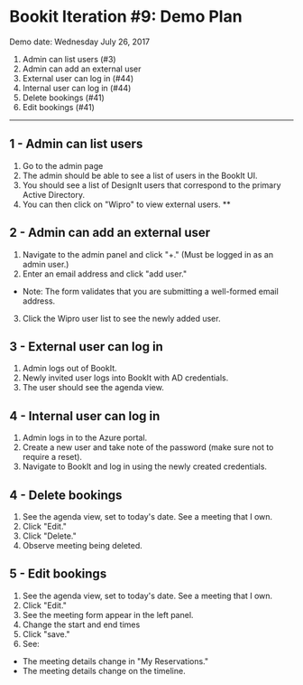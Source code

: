 
# Bookit Iteration #9: Demo Plan

Demo date: Wednesday July 26, 2017

1) Admin can list users (#3)
2) Admin can add an external user
3) External user can log in (#44)
4) Internal user can log in (#44)
4) Delete bookings (#41)
5) Edit bookings (#41)

------------------------------------------------------------------------------
## 1 - Admin can list users
1) Go to the admin page
2) The admin should be able to see a list of users in the BookIt UI.
3) You should see a list of DesignIt users that correspond to the primary Active Directory.
4) You can then click on "Wipro" to view external users. **

## 2 - Admin can add an external user
1) Navigate to the admin panel and click "+." (Must be logged in as an admin user.)
2) Enter an email address and click "add user."
  - Note: The form validates that you are submitting a well-formed email address.
3) Click the Wipro user list to see the newly added user.

## 3 - External user can log in
1) Admin logs out of BookIt.
2) Newly invited user logs into BookIt with AD credentials.
3) The user should see the agenda view.

## 4 - Internal user can log in
1) Admin logs in to the Azure portal.
2) Create a new user and take note of the password (make sure not to require a reset).
3) Navigate to BookIt and log in using the newly created credentials.

## 4 - Delete bookings
1) See the agenda view, set to today's date. See a meeting that I own.
2) Click "Edit."
3) Click "Delete."
4) Observe meeting being deleted.

## 5 - Edit bookings
1) See the agenda view, set to today's date. See a meeting that I own.
2) Click "Edit."
3) See the meeting form appear in the left panel.
4) Change the start and end times
5) Click "save."
6) See:
- The meeting details change in "My Reservations."
- The meeting details change on the timeline.




